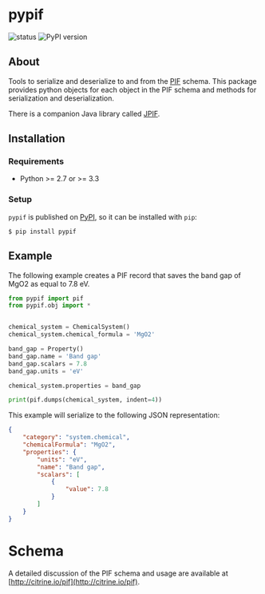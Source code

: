 # pypif 
![status](https://travis-ci.org/CitrineInformatics/pypif.svg?branch=master)
![PyPI version](https://badge.fury.io/py/pypif.svg)

## About

Tools to serialize and deserialize to and from the [PIF](http://citrine.io/pif) schema.
This package provides python objects for each object in the PIF schema and methods
for serialization and deserialization.

There is a companion Java library called [JPIF](https://github.com/CitrineInformatics/jpif).

## Installation

### Requirements

* Python >= 2.7 or >= 3.3

### Setup

`pypif` is published on [PyPI](https://pypi.python.org/pypi/pypif), so it can be installed with `pip`:
```shell
$ pip install pypif
```

## Example

The following example creates a PIF record that saves the band gap of MgO2 as equal to 7.8 eV.

```python
from pypif import pif
from pypif.obj import *


chemical_system = ChemicalSystem()
chemical_system.chemical_formula = 'MgO2'

band_gap = Property()
band_gap.name = 'Band gap'
band_gap.scalars = 7.8
band_gap.units = 'eV'

chemical_system.properties = band_gap

print(pif.dumps(chemical_system, indent=4))
```

This example will serialize to the following JSON representation:

```json
{
    "category": "system.chemical",
    "chemicalFormula": "MgO2",
    "properties": {
        "units": "eV",
        "name": "Band gap",
        "scalars": [
            {
                "value": 7.8
            }
        ]
    }
}
```

# Schema

A detailed discussion of the PIF schema and usage are available at [http://citrine.io/pif](http://citrine.io/pif).